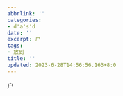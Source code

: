 ```yaml
---
abbrlink: ''
categories:
- d'a's'd
date: ''
excerpt: 户 
tags:
- 放到
title: ''
updated: 2023-6-28T14:56:56.163+8:0
---
```

户
